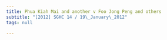 ```yaml
---
title: Phua Kiah Mai and another v Foo Jong Peng and others
subtitle: "[2012] SGHC 14 / 19\_January\_2012"
tags: null

---
```


